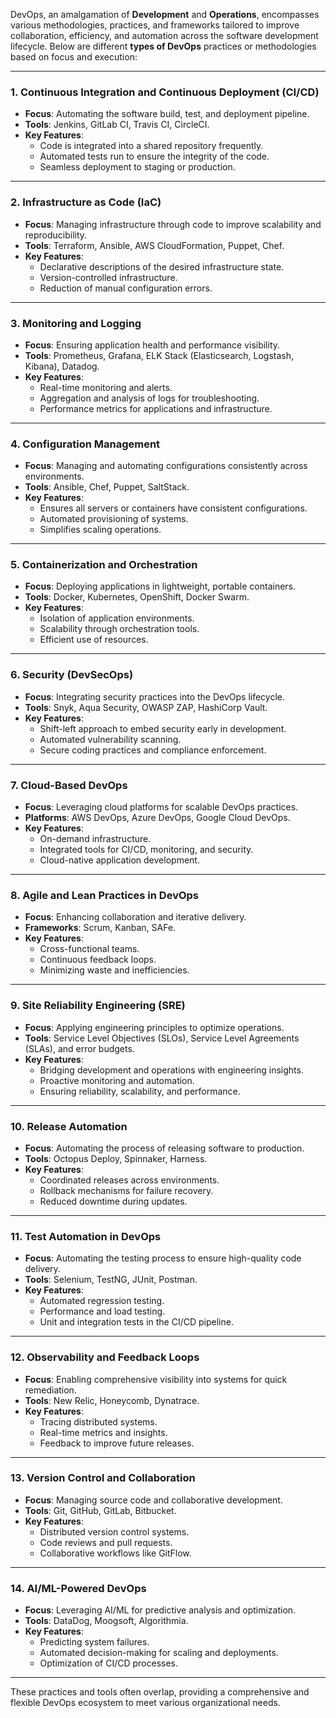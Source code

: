 DevOps, an amalgamation of **Development** and **Operations**, encompasses various methodologies, practices, and frameworks tailored to improve collaboration, efficiency, and automation across the software development lifecycle. Below are different **types of DevOps** practices or methodologies based on focus and execution:

---

### **1. Continuous Integration and Continuous Deployment (CI/CD)**
- **Focus**: Automating the software build, test, and deployment pipeline.
- **Tools**: Jenkins, GitLab CI, Travis CI, CircleCI.
- **Key Features**: 
  - Code is integrated into a shared repository frequently.
  - Automated tests run to ensure the integrity of the code.
  - Seamless deployment to staging or production.

---

### **2. Infrastructure as Code (IaC)**
- **Focus**: Managing infrastructure through code to improve scalability and reproducibility.
- **Tools**: Terraform, Ansible, AWS CloudFormation, Puppet, Chef.
- **Key Features**:
  - Declarative descriptions of the desired infrastructure state.
  - Version-controlled infrastructure.
  - Reduction of manual configuration errors.

---

### **3. Monitoring and Logging**
- **Focus**: Ensuring application health and performance visibility.
- **Tools**: Prometheus, Grafana, ELK Stack (Elasticsearch, Logstash, Kibana), Datadog.
- **Key Features**:
  - Real-time monitoring and alerts.
  - Aggregation and analysis of logs for troubleshooting.
  - Performance metrics for applications and infrastructure.

---

### **4. Configuration Management**
- **Focus**: Managing and automating configurations consistently across environments.
- **Tools**: Ansible, Chef, Puppet, SaltStack.
- **Key Features**:
  - Ensures all servers or containers have consistent configurations.
  - Automated provisioning of systems.
  - Simplifies scaling operations.

---

### **5. Containerization and Orchestration**
- **Focus**: Deploying applications in lightweight, portable containers.
- **Tools**: Docker, Kubernetes, OpenShift, Docker Swarm.
- **Key Features**:
  - Isolation of application environments.
  - Scalability through orchestration tools.
  - Efficient use of resources.

---

### **6. Security (DevSecOps)**
- **Focus**: Integrating security practices into the DevOps lifecycle.
- **Tools**: Snyk, Aqua Security, OWASP ZAP, HashiCorp Vault.
- **Key Features**:
  - Shift-left approach to embed security early in development.
  - Automated vulnerability scanning.
  - Secure coding practices and compliance enforcement.

---

### **7. Cloud-Based DevOps**
- **Focus**: Leveraging cloud platforms for scalable DevOps practices.
- **Platforms**: AWS DevOps, Azure DevOps, Google Cloud DevOps.
- **Key Features**:
  - On-demand infrastructure.
  - Integrated tools for CI/CD, monitoring, and security.
  - Cloud-native application development.

---

### **8. Agile and Lean Practices in DevOps**
- **Focus**: Enhancing collaboration and iterative delivery.
- **Frameworks**: Scrum, Kanban, SAFe.
- **Key Features**:
  - Cross-functional teams.
  - Continuous feedback loops.
  - Minimizing waste and inefficiencies.

---

### **9. Site Reliability Engineering (SRE)**
- **Focus**: Applying engineering principles to optimize operations.
- **Tools**: Service Level Objectives (SLOs), Service Level Agreements (SLAs), and error budgets.
- **Key Features**:
  - Bridging development and operations with engineering insights.
  - Proactive monitoring and automation.
  - Ensuring reliability, scalability, and performance.

---

### **10. Release Automation**
- **Focus**: Automating the process of releasing software to production.
- **Tools**: Octopus Deploy, Spinnaker, Harness.
- **Key Features**:
  - Coordinated releases across environments.
  - Rollback mechanisms for failure recovery.
  - Reduced downtime during updates.

---

### **11. Test Automation in DevOps**
- **Focus**: Automating the testing process to ensure high-quality code delivery.
- **Tools**: Selenium, TestNG, JUnit, Postman.
- **Key Features**:
  - Automated regression testing.
  - Performance and load testing.
  - Unit and integration tests in the CI/CD pipeline.

---

### **12. Observability and Feedback Loops**
- **Focus**: Enabling comprehensive visibility into systems for quick remediation.
- **Tools**: New Relic, Honeycomb, Dynatrace.
- **Key Features**:
  - Tracing distributed systems.
  - Real-time metrics and insights.
  - Feedback to improve future releases.

---

### **13. Version Control and Collaboration**
- **Focus**: Managing source code and collaborative development.
- **Tools**: Git, GitHub, GitLab, Bitbucket.
- **Key Features**:
  - Distributed version control systems.
  - Code reviews and pull requests.
  - Collaborative workflows like GitFlow.

---

### **14. AI/ML-Powered DevOps**
- **Focus**: Leveraging AI/ML for predictive analysis and optimization.
- **Tools**: DataDog, Moogsoft, Algorithmia.
- **Key Features**:
  - Predicting system failures.
  - Automated decision-making for scaling and deployments.
  - Optimization of CI/CD processes.

---

These practices and tools often overlap, providing a comprehensive and flexible DevOps ecosystem to meet various organizational needs.
